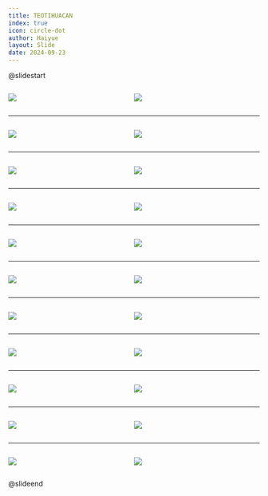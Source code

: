 ```yaml
---
title: TEOTIHUACAN
index: true
icon: circle-dot
author: Haiyue
layout: Slide
date: 2024-09-23
---
```

 
@slidestart

<div style="display:flex">
<div style="flex:1">

![](/reading/english/Level-Z/TEOTIHUACAN/001.webp)
</div>
<div style="flex:1">

![](/reading/english/Level-Z/TEOTIHUACAN/002.webp)
</div>
</div>

---

<div style="display:flex">
<div style="flex:1">

![](/reading/english/Level-Z/TEOTIHUACAN/003.webp)
</div>
<div style="flex:1">

![](/reading/english/Level-Z/TEOTIHUACAN/004.webp)
</div>
</div>

---

<div style="display:flex">
<div style="flex:1">

![](/reading/english/Level-Z/TEOTIHUACAN/005.webp)
</div>
<div style="flex:1">

![](/reading/english/Level-Z/TEOTIHUACAN/006.webp)
</div>
</div>

---

<div style="display:flex">
<div style="flex:1">

![](/reading/english/Level-Z/TEOTIHUACAN/007.webp)
</div>
<div style="flex:1">

![](/reading/english/Level-Z/TEOTIHUACAN/008.webp)
</div>
</div>

---

<div style="display:flex">
<div style="flex:1">

![](/reading/english/Level-Z/TEOTIHUACAN/009.webp)
</div>
<div style="flex:1">

![](/reading/english/Level-Z/TEOTIHUACAN/010.webp)
</div>
</div>

---

<div style="display:flex">
<div style="flex:1">

![](/reading/english/Level-Z/TEOTIHUACAN/011.webp)
</div>
<div style="flex:1">

![](/reading/english/Level-Z/TEOTIHUACAN/012.webp)
</div>
</div>

---

<div style="display:flex">
<div style="flex:1">

![](/reading/english/Level-Z/TEOTIHUACAN/013.webp)
</div>
<div style="flex:1">

![](/reading/english/Level-Z/TEOTIHUACAN/014.webp)
</div>
</div>

---

<div style="display:flex">
<div style="flex:1">

![](/reading/english/Level-Z/TEOTIHUACAN/015.webp)
</div>
<div style="flex:1">

![](/reading/english/Level-Z/TEOTIHUACAN/016.webp)
</div>
</div>

---

<div style="display:flex">
<div style="flex:1">

![](/reading/english/Level-Z/TEOTIHUACAN/017.webp)
</div>
<div style="flex:1">

![](/reading/english/Level-Z/TEOTIHUACAN/018.webp)
</div>
</div>

---

<div style="display:flex">
<div style="flex:1">

![](/reading/english/Level-Z/TEOTIHUACAN/019.webp)
</div>
<div style="flex:1">

![](/reading/english/Level-Z/TEOTIHUACAN/020.webp)
</div>
</div>

---

<div style="display:flex">
<div style="flex:1">

![](/reading/english/Level-Z/TEOTIHUACAN/021.webp)
</div>
<div style="flex:1">

![](/reading/english/Level-Z/TEOTIHUACAN/022.webp)
</div>
</div>

@slideend